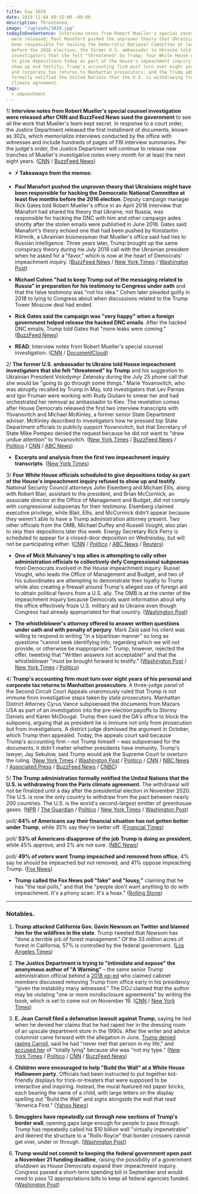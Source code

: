 ```yaml
---
title: Day 1019
date: 2019-11-04 09:32:00 -08:00
description: Threatened.
image: "/uploads/1019.jpg"
todayInOneSentence: Interview notes from Robert Mueller's special counsel investigation
  were released; Paul Manafort pushed the unproven theory that Ukrainians might have
  been responsible for hacking the Democratic National Committee at least five months
  before the 2016 election; the former U.S. ambassador to Ukraine told House impeachment
  investigators that she felt "threatened" by Trump; four White House officials scheduled
  to give depositions today as part of the House's impeachment inquiry refused to
  show up and testify; Trump's accounting firm must turn over eight years of his personal
  and corporate tax returns to Manhattan prosecutors; and the Trump administration
  formally notified the United Nations that the U.S. is withdrawing from the Paris
  climate agreement.
tags:
  - impeachment
---
```


1/ **Interview notes from Robert Mueller's special counsel investigation were released after CNN and BuzzFeed News sued the government** to see all the work that Mueller's team kept secret. In response to a court order, the Justice Department released the first installment of documents, known as 302s, which memorialize interviews conducted by the office with witnesses and include hundreds of pages of FBI interview summaries. Per the judge's order, the Justice Department will continue to release new tranches of Mueller's investigative notes every month for at least the next eight years. ([CNN](https://www.cnn.com/2019/11/02/politics/mueller-investigation-notes-trump-stolen-emails/index.html) / [BuzzFeed News](https://www.buzzfeednews.com/article/jasonleopold/mueller-report-secret-memos-1))

* **⚡️ Takeaways from the memos:**

* **Paul Manafort pushed the unproven theory that Ukrainians might have been responsible for hacking the Democratic National Committee at least five months before the 2016 election**. Deputy campaign manager Rick Gates told Robert Mueller's office in an April 2018 interview that Manafort had shared his theory that Ukraine, not Russia, was responsible for hacking the DNC with him and other campaign aides shortly after the stolen emails were published in June 2016. Gates said Manafort's theory echoed one that had been pushed by Konstantin Kilimnik, a Ukrainian businessman that Mueller's office said had ties to Russian intelligence. Three years later, Trump brought up the same conspiracy theory during his July 2019 call with the Ukrainian president when he asked for a "favor," which is now at the heart of Democrats' impeachment inquiry. ([BuzzFeed News](https://www.buzzfeednews.com/article/zoetillman/trump-paul-manafort-ukraine-dnc-hack) / [New York Times](https://www.nytimes.com/2019/11/03/us/politics/manafort-trump-ukraine-conspiracy-theory.html) / [Washington Post](https://www.washingtonpost.com/politics/internal-mueller-documents-show-trump-campaign-chief-suggested-ukraine-hacked-democrats-during-2016-campaign/2019/11/02/cc8e461c-fd90-11e9-ac8c-8eced29ca6ef_story.html))

* **Michael Cohen "had to keep Trump out of the messaging related to Russia" in preparation for his testimony to Congress under oath** and that the false testimony was "not his idea." Cohen later pleaded guilty in 2018 to lying to Congress about when discussions related to the Trump Tower Moscow deal had ended.

* **Rick Gates said the campaign was "very happy" when a foreign government helped release the hacked DNC emails**. After the hacked DNC emails, Trump told Gates that "more leaks were coming." ([BuzzFeed News](https://www.buzzfeednews.com/article/emmaloop/rick-gates-trump-wikileaks-clinton-email-hack))

* **READ**: Interview notes from Robert Mueller's special counsel investigation. ([CNN](https://www.cnn.com/2019/11/02/politics/mueller-investigation-notes/index.html) / [DocumentCloud](https://www.documentcloud.org/documents/6537542-LEOPOLD-BUZZFEED-NEWS-FBI-Mueller-302s-FOIA))

2/ **The former U.S. ambassador to Ukraine told House impeachment investigators that she felt "threatened" by Trump** and his suggestion to Ukrainian President Volodymyr Zelensky during the July 25 phone call that she would be "going to go through some things." Marie Yovanovitch, who was abruptly recalled by Trump in May, told investigators that Lev Parnas and Igor Fruman were working with Rudy Giuliani to smear her and had orchestrated her removal as ambassador to Kiev. The revelation comes after House Democrats released the first two interview transcripts with Yovanovitch and Michael McKinley, a former senior State Department adviser. McKinley described to investigators how he pressed top State Department officials to publicly support Yovanovitch, but that Secretary of State Mike Pompeo denied the request because he did not want to "draw undue attention" to Yovanovitch. ([New York Times](https://www.nytimes.com/2019/11/04/us/politics/john-eisenberg-trump-impeachment.html) / [BuzzFeed News](https://www.buzzfeednews.com/article/miriamelder/house-transcripts-impeachment-trump-ukraine-yovanovitch) / [Politico](https://www.politico.com/news/2019/11/04/house-impeachment-investigators-begin-releasing-closed-door-testimony-000315) / [CNN](https://www.cnn.com/2019/11/04/politics/house-intelligence-committee-deposition/index.html) / [ABC News](https://abcnews.go.com/Politics/house-dems-release-transcripts-closed-door-depositions-impeachment/story?id=66741481))

* **Excerpts and analysis from the first two impeachment inquiry transcripts**. ([New York Times](https://www.nytimes.com/2019/11/04/us/politics/house-intelligence-committee-transcripts-released.html))

3/ **Four White House officials scheduled to give depositions today as part of the House's impeachment inquiry refused to show up and testify**. National Security Council attorneys John Eisenberg and Michael Ellis, along with Robert Blair, assistant to the president, and Brian McCormick, an associate director at the Office of Management and Budget, did not comply with congressional subpoenas for their testimony. Eisenberg claimed executive privilege, while Blair, Ellis, and McCormick didn't appear because they weren't able to have a Trump administration attorney present. Two other officials from the OMB, Michael Duffey and Russell Vought, also plan to skip their depositions later this week. Energy Secretary Rick Perry is scheduled to appear for a closed-door deposition on Wednesday, but will not be participating either. ([CNN](https://www.cnn.com/2019/11/03/politics/officials-testify-impeachment-house-inquiry/index.html) / [Politico](https://www.politico.com/news/2019/11/04/white-house-officials-testify-impeachment-065318) / [ABC News](https://abcnews.go.com/Politics/white-house-officials-slated-depositions-impeachment-inquiry-expected/story?id=66730843) / [Reuters](https://www.reuters.com/article/us-usa-trump-impeachment-idUSKBN1XE0C6))

* **One of Mick Mulvaney's top allies is attempting to rally other administration officials to collectively defy Congressional subpoenas** from Democrats involved in the House impeachment inquiry. Russel Vought, who leads the Office of Management and Budget, and two of his subordinates are attempting to demonstrate their loyalty to Trump while also creating a firewall around Trump's alleged use of foreign aid to obtain political favors from a U.S. ally. The OMB is at the center of the impeachment inquiry because Democrats want information about why the office effectively froze U.S. military aid to Ukraine even though Congress had already appropriated for that country. ([Washington Post](https://www.washingtonpost.com/us-policy/2019/11/03/mulvaney-allies-lead-stonewall-against-democrats-impeachment-inquiry/))

* **The whistleblower's attorney offered to answer written questions under oath and with penalty of perjury**. Mark Zaid said his client was willing to respond in writing "in a bipartisan manner" so long as questions "cannot seek identifying info, regarding which we will not provide, or otherwise be inappropriate." Trump, however, rejected the offer, tweeting that "Written answers not acceptable!" and that the whistleblower "must be brought forward to testify."  ([Washington Post](https://www.washingtonpost.com/politics/whistleblower-willing-to-answer-questions-from-house-gop-attorney-says/2019/11/03/14d81f34-fe53-11e9-9518-1e76abc088b6_story.html) / [New York Times](https://www.nytimes.com/2019/11/03/us/politics/whistleblower-impeachment-trump.html) / [Politico](https://www.politico.com/news/2019/11/04/trump-written-whistleblower-065278))

4/ **Trump's accounting firm must turn over eight years of his personal and corporate tax returns to Manhattan prosecutors**. A three-judge panel of the Second Circuit Court Appeals unanimously ruled that Trump is not immune from investigative steps taken by state prosecutors. Manhattan District Attorney Cyrus Vance subpoenaed the documents from Mazars USA as part of an investigation into the pre-election payoffs to Stormy Daniels and Karen McDougal. Trump then sued the DA's office to block the subpoena, arguing that as president he is immune not only from prosecution but from investigations. A district judge dismissed the argument in October, which Trump then appealed. Today, the appeals court said because Trump's accounting firm – not Trump himself – was subpoenaed for the documents, it didn't matter whether presidents have immunity. Trump's lawyer, Jay Sekulow, said Trump would ask the Supreme Court to overturn the ruling. ([New York Times](https://www.nytimes.com/2019/11/04/nyregion/trump-taxes-vance-appeal.html) / [Washington Post](https://www.washingtonpost.com/local/public-safety/appeals-court-rejects-trumps-attempt-to-withhold-tax-return-from-local-prosecutors-setting-stage-for-supreme-court-fight/2019/11/04/567cdb02-f695-11e9-a285-882a8e386a96_story.html) / [Politico](https://www.politico.com/news/2019/11/04/appeals-court-rules-trump-must-give-taxes-to-manhattan-grand-jury-000314) / [CNN](https://www.cnn.com/2019/11/04/politics/donald-trump-tax-returns-court-ruling/index.html) / [NBC News](https://www.nbcnews.com/politics/donald-trump/trump-loses-appeal-new-york-tax-case-must-hand-over-n1076061) / [Associated Press](https://apnews.com/dabe6ccc29a44028b52dc77fd51e9efd) / [BuzzFeed News](https://www.buzzfeednews.com/article/zoetillman/trump-tax-returns-subpoena-cannot-block-court-new-york) / [CNBC](https://www.cnbc.com/2019/11/04/trump-loses-appeal-of-new-york-tax-returns-case.html))

5/ **The Trump administration formally notified the United Nations that the U.S. is withdrawing from the Paris climate agreement**. The withdrawal will not be finalized until a day after the presidential election in November 2020. The U.S. is now the only country to withdraw from the pact between nearly 200 countries. The U.S. is the world's second-largest emitter of greenhouse gases. ([NPR](https://www.npr.org/2019/11/04/773474657/u-s-formally-begins-to-leave-the-paris-climate-agreement) / [The Guardian](https://www.theguardian.com/us-news/2019/nov/04/donald-trump-climate-crisis-exit-paris-agreement) / [Politico](https://www.politico.com/news/2019/11/04/trump-withdraw-paris-climate-agreement-000316) / [New York Times](https://www.nytimes.com/2019/11/04/climate/trump-paris-agreement-climate.html) / [Washington Post](https://www.washingtonpost.com/climate-environment/2019/11/04/trump-makes-it-official-us-will-withdraw-paris-climate-accord/))

poll/ **64% of Americans say their financial situation has not gotten better under Trump**, while 35% say they're better off. ([Financial Times](https://www.ft.com/content/ce7e9f7c-fc13-11e9-a354-36acbbb0d9b6))

poll/ **53% of Americans disapprove of the job Trump is doing as president**, while 45% approve, and 2% are not sure. ([NBC News](https://www.nbcnews.com/politics/meet-the-press/nbc-wsj-poll-49-percent-now-back-trump-s-impeachment-n1075296))

poll/ **49% of voters want Trump impeached and removed from office**, 4% say he should be impeached but not removed, and 41% oppose impeaching Trump. ([Fox News](https://www.foxnews.com/politics/fox-news-poll-49-percent-favor-impeaching-trump))

* **Trump called the Fox News poll "fake" and "lousy,"** claiming that he has "the real polls," and that the "people don't want anything to do with impeachment. It's a phony scam. It's a hoax." ([Rolling Stone](https://www.rollingstone.com/politics/politics-news/fox-news-poll-forty-nine-percent-trump-impeached-and-removed-907537/))

---

### Notables.

1. **Trump attacked California Gov. Gavin Newsom on Twitter and blamed him for the wildfires in the state**. Trump tweeted that Newsom has "done a terrible job of forest management." Of the 33 million acres of forest in California, 57% is controlled by the federal government. ([Los Angeles Times](https://www.latimes.com/california/story/2019-11-03/trump-newsom-squabble-california-fire-management))

2. **The Justice Department is trying to "intimidate and expose" the anonymous author of "A Warning"** – the same senior Trump administration official behind a [2018 op-ed](https://whatthefuckjusthappenedtoday.com/2018/09/05/day-594/#1-a-senior-trump-administration-offi) who claimed cabinet members discussed removing Trump from office early in his presidency "given the instability many witnessed." The DOJ claimed that the author may be violating "one or more nondisclosure agreements" by writing the book, which is set to come out on November 19. ([CNN](https://www.cnn.com/2019/11/04/media/anonymous-book-justice-department-letter/index.html) / [New York Times](https://www.nytimes.com/2019/11/04/us/politics/op-ed-anonymous-justice-department.html))

3. **E. Jean Carroll filed a defamation lawsuit against Trump**, saying he lied when he denied her claims that he had raped her in the dressing room of an upscale department store in the 1990s. After the writer and advice columnist came forward with the allegation in June, [Trump denied raping Carroll](https://whatthefuckjusthappenedtoday.com/2019/06/21/day-883/#4-trump-rejected-an-allegation-by-jo), said he had "never met that person in my life," and [accused her](https://whatthefuckjusthappenedtoday.com/2019/06/25/day-887/#1-trump-%E2%80%93-again-%E2%80%93-denied-the-rape-al) of "totally lying" because she was "not my type." ([New York Times](https://www.nytimes.com/2019/11/04/nyregion/jean-carroll-sues-trump.html) / [Politico](https://www.politico.com/news/2019/11/04/e-jean-carroll-suing-trump-defamation-065423) / [CNN](https://www.cnn.com/2019/11/04/politics/e-jean-carroll-trump-lawsuit-defamation/index.html) / [BuzzFeed News](https://www.buzzfeednews.com/article/amberjamieson/e-jean-carroll-suing-trump-lawsuit))

4. **Children were encouraged to help "Build the Wall" at a White House Halloween party**. Officials had been instructed to put together kid-friendly displays for trick-or-treaters that were supposed to be interactive and inspiring. Instead, the mural featured red paper bricks, each bearing the name of a child, with large letters on the display spelling out "Build the Wall" and signs alongside the wall that read "America First." ([Yahoo News](https://news.yahoo.com/children-were-told-to-build-the-wall-at-white-house-halloween-party-153024720.html))

5. **Smugglers have repeatedly cut through new sections of Trump's border wall**, opening gaps large enough for people to pass through. Trump has repeatedly called his $10 billion wall "virtually impenetrable" and likened the structure to a "Rolls-Royce" that border crossers cannot get over, under or through. ([Washington Post](https://www.washingtonpost.com/national/smugglers-are-sawing-through-new-sections-of-trumps-border-wall/2019/11/01/25bf8ce0-fa72-11e9-ac8c-8eced29ca6ef_story.html))

6. **Trump would not commit to keeping the federal government open past a November 21 funding deadline**, raising the possibility of a government shutdown as House Democrats expand their impeachment inquiry. Congress passed a short-term spending bill in September and would need to pass 12 appropriations bills to keep all federal agencies funded. ([Washington Post](https://www.washingtonpost.com/politics/trump-leaves-door-open-to-shutting-down-government-before-thanksgiving/2019/11/03/c16ec718-fe7e-11e9-8501-2a7123a38c58_story.html))
